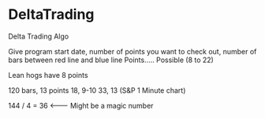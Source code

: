 # DeltaTrading
Delta Trading Algo

Give program start date, number of points you want to check out, number of bars between red line and blue line
Points..... Possible (8 to 22)

Lean hogs have 8 points

120 bars, 13 points
18, 9-10
33, 13 (S&P 1 Minute chart)

144 / 4 = 36 <--- Might be a magic number

